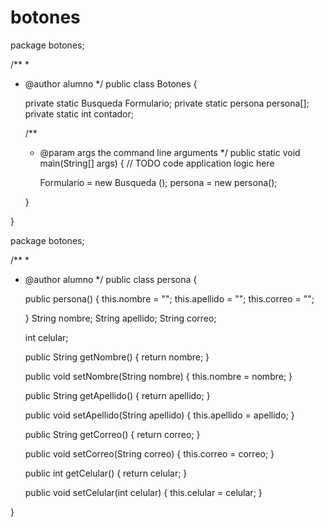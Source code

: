 # botones
package botones;

/**
 *
 * @author alumno
 */
public class Botones {
    
    private static Busqueda Formulario;
    private static persona persona[];
    private static int contador;
    

    /**
     * @param args the command line arguments
     */
    public static void main(String[] args) {
        // TODO code application logic here
        
        Formulario =  new Busqueda ();
        persona = new persona();
        
    }
    
}


package botones;

/**
 *
 * @author alumno
 */
public class persona {

    public persona() {
        this.nombre = "";
        this.apellido = "";
        this.correo = "";
     
    }
 String nombre;
 String apellido;
 String correo;
    
    int celular;
    
    public String getNombre() {
        return nombre;
    }

    public void setNombre(String nombre) {
        this.nombre = nombre;
    }

    public String getApellido() {
        return apellido;
    }

    public void setApellido(String apellido) {
        this.apellido = apellido;
    }

    public String getCorreo() {
        return correo;
    }

    public void setCorreo(String correo) {
        this.correo = correo;
    }

    public int getCelular() {
        return celular;
    }

    public void setCelular(int celular) {
        this.celular = celular;
    }
   
    
    
}

